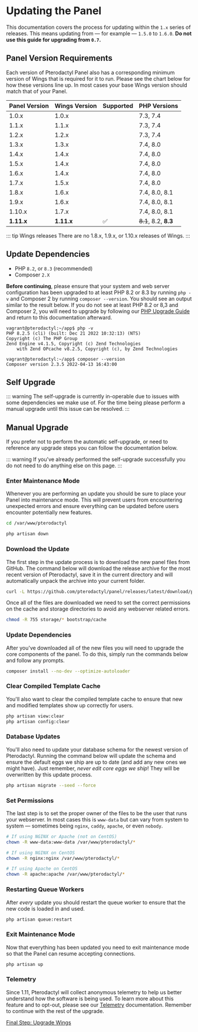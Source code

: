 # Updating the Panel

This documentation covers the process for updating within the `1.x` series of releases. This means updating from
&mdash; for example &mdash; `1.5.0` to `1.6.0`. **Do not use this guide for upgrading from `0.7`.**

## Panel Version Requirements

Each version of Pterodactyl Panel also has a corresponding minimum version of Wings that
is required for it to run. Please see the chart below for how these versions line up. In
most cases your base Wings version should match that of your Panel.

| Panel Version | Wings Version | Supported | PHP Versions          |
| ------------- | ------------- | --------- | --------------------- |
| 1.0.x         | 1.0.x         |           | 7.3, 7.4              |
| 1.1.x         | 1.1.x         |           | 7.3, 7.4              |
| 1.2.x         | 1.2.x         |           | 7.3, 7.4              |
| 1.3.x         | 1.3.x         |           | 7.4, 8.0              |
| 1.4.x         | 1.4.x         |           | 7.4, 8.0              |
| 1.5.x         | 1.4.x         |           | 7.4, 8.0              |
| 1.6.x         | 1.4.x         |           | 7.4, 8.0              |
| 1.7.x         | 1.5.x         |           | 7.4, 8.0              |
| 1.8.x         | 1.6.x         |           | 7.4, 8.0, 8.1         |
| 1.9.x         | 1.6.x         |           | 7.4, 8.0, 8.1         |
| 1.10.x        | 1.7.x         |           | 7.4, 8.0, 8.1         |
| **1.11.x**    | **1.11.x**    | ✅        | ~~8.1~~, 8.2, **8.3** |


::: tip Wings releases
There are no 1.8.x, 1.9.x, or 1.10.x releases of Wings.
:::

## Update Dependencies

- PHP `8.2`, or `8.3` (recommended)
- Composer `2.X`

**Before continuing**, please ensure that your system and web server configuration has been upgraded to at least PHP 8.2 or 8.3 by running `php -v` and Composer 2 by running `composer --version`. You
should see an output similar to the result below. If you do not see at least PHP 8.2 or 8,3 and Composer 2, you will need to upgrade by following
our [PHP Upgrade Guide](/guides/php_upgrade.md) and return to this documentation afterward.

```shell
vagrant@pterodactyl:~/app$ php -v
PHP 8.2.5 (cli) (built: Dec 21 2022 10:32:13) (NTS)
Copyright (c) The PHP Group
Zend Engine v4.1.5, Copyright (c) Zend Technologies
    with Zend OPcache v8.2.5, Copyright (c), by Zend Technologies

vagrant@pterodactyl:~/app$ composer --version
Composer version 2.3.5 2022-04-13 16:43:00
```

## Self Upgrade

::: warning
The self-upgrade is currently in-operable due to issues with some dependencies we make use of.
For the time being please perform a manual upgrade until this issue can be resolved.
:::

## Manual Upgrade

If you prefer not to perform the automatic self-upgrade, or need to reference any upgrade steps you can follow
the documentation below.

::: warning
If you've already performed the self-upgrade successfully you do not need to do anything else on this page.
:::

### Enter Maintenance Mode

Whenever you are performing an update you should be sure to place your Panel into maintenance mode. This will prevent
users from encountering unexpected errors and ensure everything can be updated before users encounter
potentially new features.

```bash
cd /var/www/pterodactyl

php artisan down
```

### Download the Update

The first step in the update process is to download the new panel files from GitHub. The command below will download
the release archive for the most recent version of Pterodactyl, save it in the current directory and will automatically
unpack the archive into your current folder.

```bash
curl -L https://github.com/pterodactyl/panel/releases/latest/download/panel.tar.gz | tar -xzv
```

Once all of the files are downloaded we need to set the correct permissions on the cache and storage directories to avoid
any webserver related errors.

```bash
chmod -R 755 storage/* bootstrap/cache
```

### Update Dependencies

After you've downloaded all of the new files you will need to upgrade the core components of the panel. To do this,
simply run the commands below and follow any prompts.

```bash
composer install --no-dev --optimize-autoloader
```

### Clear Compiled Template Cache

You'll also want to clear the compiled template cache to ensure that new and modified templates show up correctly for
users.

```bash
php artisan view:clear
php artisan config:clear
```

### Database Updates

You'll also need to update your database schema for the newest version of Pterodactyl. Running the command below
will update the schema and ensure the default eggs we ship are up to date (and add any new ones we might have). Just
remember, _never edit core eggs we ship_! They will be overwritten by this update process.

```bash
php artisan migrate --seed --force
```

### Set Permissions

The last step is to set the proper owner of the files to be the user that runs your webserver. In most cases this
is `www-data` but can vary from system to system &mdash; sometimes being `nginx`, `caddy`, `apache`, or even `nobody`.

```bash
# If using NGINX or Apache (not on CentOS)
chown -R www-data:www-data /var/www/pterodactyl/*

# If using NGINX on CentOS
chown -R nginx:nginx /var/www/pterodactyl/*

# If using Apache on CentOS
chown -R apache:apache /var/www/pterodactyl/*
```

### Restarting Queue Workers

After _every_ update you should restart the queue worker to ensure that the new code is loaded in and used.

```bash
php artisan queue:restart
```

### Exit Maintenance Mode

Now that everything has been updated you need to exit maintenance mode so that the Panel can resume accepting
connections.

```bash
php artisan up
```

### Telemetry

Since 1.11, Pterodactyl will collect anonymous telemetry to help us better understand how the
software is being used. To learn more about this feature and to opt-out, please see our [Telemetry](./additional_configuration.md#telemetry)
documentation. Remember to continue with the rest of the upgrade.

[Final Step: Upgrade Wings](/wings/1.0/upgrading.md)
